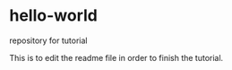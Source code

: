 # hello-world
repository for tutorial

This is to edit the readme file in order to finish the tutorial.

